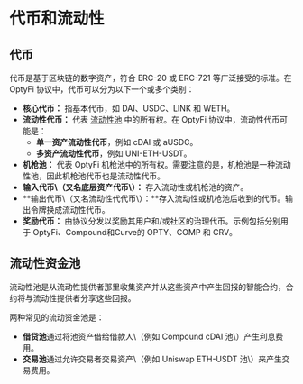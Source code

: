 # 代币和流动性

## 代币

代币是基于区块链的数字资产，符合 ERC-20 或 ERC-721 等广泛接受的标准。在 OptyFi 协议中，代币可以分为以下一个或多个类别：

* **核心代币：** 指基本代币，如 DAI、USDC、LINK 和 WETH。
* **流动性代币：** 代表 [流动性池](tokens-and-pools.md#liquidity-pools) 中的所有权。在 OptyFi 协议中，流动性代币可能是：
  * **单一资产流动性代币**，例如 cDAI 或 aUSDC。
  * **多资产流动性代币**，例如 UNI-ETH-USDT。
* **机枪池：** 代表 OptyFi 机枪池中的所有权。需要注意的是，机枪池是一种流动性池，因此机枪池代币也是流动性代币。
* **输入代币\（又名底层资产代币\）：** 存入流动性或机枪池的资产。
* **输出代币\（又名流动性代代币\）：**存入流动性或机枪池后收到的代币。输出令牌换成流动性代币。
* **奖励代币：** 由协议分发以奖励其用户和/或社区的治理代币。示例包括分别用于 OptyFi、Compound和Curve的 OPTY、COMP 和 CRV。

## 流动性资金池

流动性池是从流动性提供者那里收集资产并从这些资产中产生回报的智能合约，合约将与流动性提供者分享这些回报。

两种常见的流动资金池是：

* **借贷池**通过将池资产借给借款人\（例如 Compound cDAI 池\）产生利息费用。
* **交易池**通过允许交易者交易资产\（例如 Uniswap ETH-USDT 池\）来产生交易费用。
